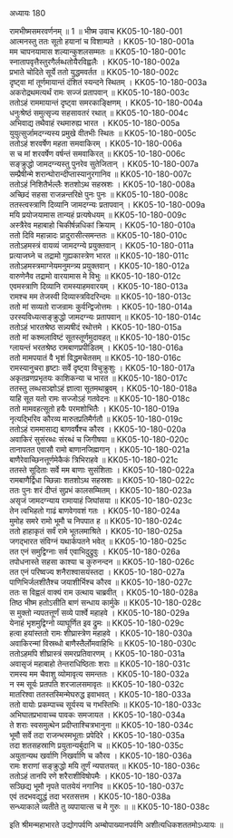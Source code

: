 अध्यायः 180

रामभीष्मसमरवर्णनम् ॥ 1 ॥
भीष्म उवाच 	KK05-10-180-001  
आत्मनस्तु ततः सूतो हयानां च विशाम्पते ।	KK05-10-180-001a  
मम चापनयामास शल्यान्कुशलसम्मतः ॥	KK05-10-180-001c  
स्नातापवृत्तैस्तुरगैर्लब्धतोयैरविह्वलैः ।	KK05-10-180-002a  
प्रभाते चोदिते सूर्ये ततो युद्धमवर्तत ॥	KK05-10-180-002c  
दृष्ट्वा मां तूर्णमायान्तं दंशितं स्यन्दने स्थितम् ।	KK05-10-180-003a  
अकरोद्रथमत्यर्थं रामः सज्जं प्रतापवान् ॥	KK05-10-180-003c  
ततोऽहं राममायान्तं दृष्ट्वा समरकाङ्क्षिणम् ।	KK05-10-180-004a  
धनुःश्रेष्ठं समुत्सृज्य सहसावतरं रथात् ॥	KK05-10-180-004c  
अभिवाद्य तथैवाहं रथमारुह्य भारत ।	KK05-10-180-005a  
युयुत्सुर्जामदग्न्यस्य प्रमुखे वीतभीः स्थितः ॥	KK05-10-180-005c  
ततोऽहं शरवर्षेण महता समवाकिरम् ।	KK05-10-180-006a  
स च मां शरवर्षेण वर्षन्तं समवाकिरत् ॥	KK05-10-180-006c  
सङ्क्रुद्धो जामदग्न्यस्तु पुनरेव सुतेजितान् ।	KK05-10-180-007a  
सम्प्रैषीन्मे शरान्घोरान्दीप्तास्यानुरगानिव ॥	KK05-10-180-007c  
ततोऽहं निशितैर्भल्लैः शतशोऽथ सहस्रशः ।	KK05-10-180-008a  
अच्छिदं सहसा राजन्नन्तरिक्षे पुनः पुनः ॥	KK05-10-180-008c  
ततस्त्वस्त्राणि दिव्यानि जामदग्न्यः प्रतापवान् ।	KK05-10-180-009a  
मयि प्रयोजयामास तान्यहं प्रत्यषेधयम् ॥	KK05-10-180-009c  
अस्त्रैरेव महाबाहो चिकीर्षन्नधिकां क्रियाम् ।	KK05-10-180-010a  
ततो दिवि महान्नादः प्रादुरासीत्समन्ततः ॥	KK05-10-180-010c  
ततोऽहमस्त्रं वायव्यं जामदग्न्ये प्रयुक्तवान् ।	KK05-10-180-011a  
प्रत्याजघ्ने च तद्रामो गुह्यकास्त्रेण भारत ॥	KK05-10-180-011c  
ततोऽहमस्त्रमाग्नेयमनुमन्त्र्य प्रयुक्तवान् ।	KK05-10-180-012a  
वारुणेनैव तद्रामो वारयामास मे विभुः ॥	KK05-10-180-012c  
एवमस्त्राणि दिव्यानि रामस्याहमवारयम् ।	KK05-10-180-013a  
रामश्च मम तेजस्वी दिव्यास्त्रविदरिन्दमः ॥	KK05-10-180-013c  
ततो मां सव्यतो राजन्रामः कुर्वन्द्विजोत्तमः ।	KK05-10-180-014a  
उरस्यविध्यत्सङ्क्रुद्धो जामदग्न्यः प्रतापवान् ॥	KK05-10-180-014c  
ततोऽहं भारतश्रेष्ठ सन्न्यषीदं रथोत्तमे ।	KK05-10-180-015a  
ततो मां कश्मलाविष्टं सूतस्तूर्णमुदावहत् ॥	KK05-10-180-015c  
ग्लायन्तं भरतश्रेष्ठ रामबाणप्रपीडितम् ।	KK05-10-180-016a  
ततो मामपयातं वै भृशं विद्धमचेतसम् ॥	KK05-10-180-016c  
रामस्यानुचरा हृष्टाः सर्वे दृष्ट्वा विचुक्रुशुः ।	KK05-10-180-017a  
अकृतव्रणप्रभृतयः काशिकन्या च भारत ॥	KK05-10-180-017c  
ततस्तु लब्धसञ्ज्ञोऽहं ज्ञात्वा सूतमथाब्रुवम् ।	KK05-10-180-018a  
याहि सूत यतो रामः सज्जोऽहं गतवेदनः ॥	KK05-10-180-018c  
ततो मामवहत्सूतो हयैः परमशोभितैः ।	KK05-10-180-019a  
नृत्यद्भिरिव कौरव्य मारुतप्रतिमैर्गतौ ॥	KK05-10-180-019c  
ततोऽहं राममासाद्य बाणवर्षैश्च कौरव ।	KK05-10-180-020a  
अवाकिरं सुसंरब्धः संरब्धं च जिगीषया ॥	KK05-10-180-020c  
तानापतत एवासौ रामो बाणानजिह्मगान् ।	KK05-10-180-021a  
बाणैरेवाच्छिनत्तूर्णमेकैकं त्रिभिराहवे ॥	KK05-10-180-021c  
ततस्ते सूदिताः सर्वे मम बाणाः सुसंशिताः ।	KK05-10-180-022a  
रामबाणैर्द्विधा च्छिन्नाः शतशोऽथ सहस्रशः ॥	KK05-10-180-022c  
ततः पुनः शरं दीप्तं सुप्रभं कालसम्मितम् ।	KK05-10-180-023a  
असृजं जामदग्न्याय रामायाहं जिघांसया ॥	KK05-10-180-023c  
तेन त्वभिहतो गाढं बाणवेगवशं गतः ।	KK05-10-180-024a  
मुमोह समरे रामो भूमौ च निपपात ह ॥	KK05-10-180-024c  
ततो हाहाकृतं सर्वं रामे भूतलमाश्रिते ।	KK05-10-180-025a  
जगद्भारत संविग्नं यथार्कपतने भवेत् ॥	KK05-10-180-025c  
तत एनं समुद्विग्नाः सर्व एवाभिदुद्रुवुः ।	KK05-10-180-026a  
तपोधनास्ते सहसा काश्या च कुरुनन्दन ॥	KK05-10-180-026c  
तत एनं परिष्वज्य शनैराश्वासयंस्तदा ।	KK05-10-180-027a  
पाणिभिर्जलशीतैश्च जयाशीर्भिश्च कौरव ॥	KK05-10-180-027c  
ततः स विह्वलं वाक्यं राम उत्थाय चाब्रवीत् ।	KK05-10-180-028a  
तिष्ठ भीष्म हतोऽसीति बाणं सन्धाय कार्मुके ॥	KK05-10-180-028c  
स मुक्तो न्यपतत्तूर्णं सव्ये पार्श्वे महाहवे ।	KK05-10-180-029a  
येनाहं भृशमुद्विग्नो व्याघूर्णित इव द्रुमः ॥	KK05-10-180-029c  
हत्वा हयांस्ततो रामः शीघ्रास्त्रेण महाहवे ।	KK05-10-180-030a  
अवाकिरन्मां विस्रब्धो बाणैस्तैर्लोमवाहिभिः ॥	KK05-10-180-030c  
ततोऽहमपि शीघ्रास्त्रं समरप्रतिवारणम् ।	KK05-10-180-031a  
अवासृजं महाबाहो तेन्तराधिष्ठिताः शराः ॥	KK05-10-180-031c  
रामस्य मम चैवाशु व्योमावृत्य समन्ततः ।	KK05-10-180-032a  
न स्म सूर्यः प्रतपति शरजालसमावृतः ॥	KK05-10-180-032c  
मातरिश्वा ततस्तस्मिन्मेघरुद्ध इवाभवत् ।	KK05-10-180-033a  
ततो वायोः प्रकम्पाच्च सूर्यस्य च गभस्तिभिः ॥	KK05-10-180-033c  
अभिघातप्रभावाच्च पावकः समजायत ।	KK05-10-180-034a  
ते शराः स्वसमुत्थेन प्रदीप्ताश्चित्रभानुना ॥	KK05-10-180-034c  
भूमौ सर्वे तदा राजन्भस्मभूताः प्रपेदिरे ।	KK05-10-180-035a  
तदा शतसहस्राणि प्रयुतान्यर्बुदानि च ॥	KK05-10-180-035c  
अयुतान्यथ खर्वाणि निखर्वाणि च कौरव ।	KK05-10-180-036a  
रामः शराणां सङ्क्रुद्धो मयि तूर्णं न्यपातयत् ॥	KK05-10-180-036c  
ततोऽहं तानपि रणे शरैराशीविषोपमैः ।	KK05-10-180-037a  
सञ्छिद्य भूमौ नृपते पातयेयं नगानिव ॥	KK05-10-180-037c  
एवं तदभवद्युद्धं तदा भरतसत्तम ।	KK05-10-180-038a  
सन्ध्याकाले व्यतीते तु व्यपायात्स च मे गुरुः ॥ ॥	KK05-10-180-038c  

इति श्रीमन्महाभारते उद्योगपर्वणि अम्बोपाख्यानपर्वणि अशीत्यधिकशततमोऽध्यायः ॥
